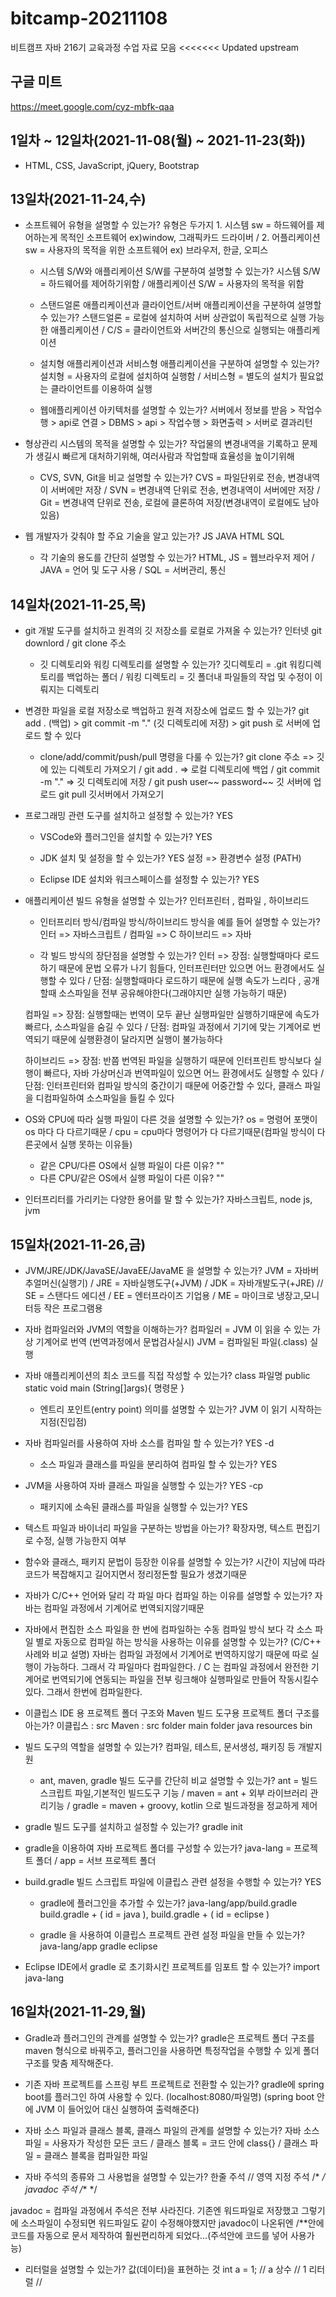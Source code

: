 # bitcamp-20211108
비트캠프 자바 216기 교육과정 수업 자료 모음
<<<<<<< Updated upstream

## 구글 미트
https://meet.google.com/cyz-mbfk-qaa

## 1일차 ~ 12일차(2021-11-08(월) ~ 2021-11-23(화))
- HTML, CSS, JavaScript, jQuery, Bootstrap

## 13일차(2021-11-24,수)
- 소프트웨어 유형을 설명할 수 있는가?
 유형은 두가지 1. 시스템 sw = 하드웨어를 제어하는게 목적인 소프트웨어 ex)window, 그래픽카드 드라이버 / 2. 어플리케이션 sw = 사용자의 목적을 위한 소프트웨어 ex) 브라우저, 한글, 오피스

    - 시스템 S/W와 애플리케이션 S/W를 구분하여 설명할 수 있는가?
시스템 S/W = 하드웨어를 제어하기위함 / 애플리케이션 S/W = 사용자의 목적을 위함

    - 스탠드얼론 애플리케이션과 클라이언트/서버 애플리케이션을 구분하여 설명할 수 있는가?
스탠드얼론 = 로컬에 설치하여 서버 상관없이 독립적으로 실행 가능한 애플리케이션 / C/S = 클라이언트와 서버간의 통신으로 실행되는 애플리케이션

    - 설치형 애플리케이션과 서비스형 애플리케이션을 구분하여 설명할 수 있는가?
 설치형 = 사용자의 로컬에 설치하여 실행함 / 서비스형 = 별도의 설치가 필요없는 클라이언트를 이용하여 실행

    - 웹애플리케이션 아키텍처를 설명할 수 있는가?
서버에서 정보를 받음 > 작업수행 > api로 연결 > DBMS > api > 작업수행 > 화면출력 > 서버로 결과리턴

- 형상관리 시스템의 목적을 설명할 수 있는가?
 작업물의 변경내역을 기록하고 문제가 생길시 빠르게 대처하기위해, 여러사람과 작업할때 효율성을 높이기위해

    - CVS, SVN, Git을 비교 설명할 수 있는가?
CVS = 파일단위로 전송, 변경내역이 서버에만 저장 / SVN = 변경내역 단위로 전송, 변경내역이 서버에만 저장 / Git = 변경내역 단위로 전송, 로컬에 클론하여 저장(변경내역이 로컬에도 남아있음)

- 웹 개발자가 갖춰야 할 주요 기술을 알고 있는가?
JS JAVA HTML  SQL

    - 각 기술의 용도를 간단히 설명할 수 있는가?
 HTML, JS = 웹브라우저 제어 /  JAVA = 언어 및 도구 사용 / SQL = 서버관리, 통신

## 14일차(2021-11-25,목)
- git 개발 도구를 설치하고 원격의 깃 저장소를 로컬로 가져올 수 있는가?
 인터넷 git downlord / git clone 주소

    - 깃 디렉토리와 워킹 디렉토리를 설명할 수 있는가?
     깃디렉토리 = .git 워킹디렉토리를 백업하는 폴더 / 워킹 디렉토리 = 깃 폴더내 파일들의 작업 및 수정이 이뤄지는 디렉토리

- 변경한 파일을 로컬 저장소로 백업하고 원격 저장소에 업로드 할 수 있는가?
  git add . (백업) > git commit -m "." (깃 디렉토리에 저장) > git push 로 서버에 업로드 할 수 있다

    - clone/add/commit/push/pull 명령을 다룰 수 있는가?
     git clone 주소 => 깃에 있는 디렉토리 가져오기 / git add . => 로컬 디렉토리에 백업 / git commit -m "." => 깃 디렉토리에 저장 / git push user~~ password~~ 깃 서버에 업로드 git pull 깃서버에서 가져오기

- 프로그래밍 관련 도구를 설치하고 설정할 수 있는가?
 YES

    - VSCode와 플러그인을 설치할 수 있는가?
     YES

    - JDK 설치 및 설정을 할 수 있는가? YES 설정 =>
     환경변수 설정 (PATH)

    - Eclipse IDE 설치와 워크스페이스를 설정할 수 있는가?
     YES
- 애플리케이션 빌드 유형을 설명할 수 있는가?
 인터프린터 , 컴파일 , 하이브리드

    - 인터프리터 방식/컴파일 방식/하이브리드 방식을 예를 들어 설명할 수 있는가?
     인터 => 자바스크립트 / 컴파일 => C 하이브리드 => 자바

    - 각 빌드 방식의 장단점을 설명할 수 있는가?
     인터 => 장점: 실행할때마다 로드하기 때문에 문법 오류가 나기 힘들다, 인터프린터만 있으면 어느 환경에서도 실행할 수 있다 / 단점: 실행할때마다 로드하기 때문에 실행 속도가 느리다 , 공개할때 소스파일을 전부 공유해야한다(그래야지만 실행 가능하기 때문)

    컴파일 => 장점: 실행할때는 번역이 모두 끝난 실행파일만 실행하기때문에 속도가 빠르다, 소스파일을 숨길 수 있다 / 단점: 컴파일 과정에서 기기에 맞는 기계어로 번역되기 때문에 실행환경이 달라지면 실행이 불가능하다

    하이브리드 => 장점: 반쯤 번역된 파일을 실행하기 때문에 인터프린트 방식보다 실행이 빠르다, 자바 가상머신과 번역파일이 있으면 어느 환경에서도 실행할 수 있다 / 단점: 인터프린터와 컴파일 방식의 중간이기 때문에 어중간할 수 있다, 클래스 파일을 디컴파일하여 소스파일을 들킬 수 있다

- OS와 CPU에 따라 실행 파일이 다른 것을 설명할 수 있는가?
 os =  명령어 포맷이 os 마다 다 다르기때문 / cpu = cpu마다 명령어가 다 다르기때문(컴파일 방식이 다른곳에서 실행 못하는 이유들)
    - 같은 CPU/다른 OS에서 실행 파일이 다른 이유? ""
    - 다른 CPU/같은 OS에서 실행 파일이 다른 이유? ""

- 인터프리터를 가리키는 다양한 용어를 말 할 수 있는가?
자바스크립트, node js, jvm

## 15일차(2021-11-26,금)
- JVM/JRE/JDK/JavaSE/JavaEE/JavaME 을 설명할 수 있는가?
 JVM = 자바버추얼머신(실행기) / JRE = 자바실행도구(+JVM) / JDK = 자바개발도구(+JRE) // SE = 스탠다드 에디션 / EE = 엔터프라이즈 기업용 / ME = 마이크로 냉장고,모니터등 작은 프로그램용

- 자바 컴파일러와 JVM의 역할을 이해하는가?
컴파일러 = JVM 이 읽을 수 있는 가상 기계어로 번역 (번역과정에서 문법검사실시) JVM = 컴파일된 파일(.class) 실행

- 자바 애플리케이션의 최소 코드를 직접 작성할 수 있는가?
class 파일명
public static void main (String[]args){
    명령문
}
    - 엔트리 포인트(entry point) 의미를 설명할 수 있는가? JVM 이 읽기 시작하는 지점(진입점)

- 자바 컴파일러를 사용하여 자바 소스를 컴파일 할 수 있는가?
 YES -d
    - 소스 파일과 클래스를 파일을 분리하여 컴파일 할 수 있는가?
     YES

- JVM을 사용하여 자바 클래스 파일을 실행할 수 있는가?
 YES -cp
    - 패키지에 소속된 클래스를 파일을 실행할 수 있는가?
     YES

- 텍스트 파일과 바이너리 파일을 구분하는 방법을 아는가? 확장자명, 텍스트
 편집기로 수정, 실행 가능한지 여부

- 함수와 클래스, 패키지 문법이 등장한 이유를 설명할 수 있는가?
 시간이 지남에 따라 코드가 복잡해지고 길어지면서 정리정돈할 필요가 생겼기때문

- 자바가 C/C++ 언어와 달리 각 파일 마다 컴파일 하는 이유를 설명할 수 있는가?
자바는 컴파일 과정에서 기계어로 번역되지않기때문

- 자바에서 편집한 소스 파일을 한 번에 컴파일하는 수동 컴파일 방식 보다 각 소스 파일 별로 자동으로 컴파일 하는 방식을 사용하는 이유를 설명할 수 있는가? (C/C++ 사례와 비교 설명)
자바는 컴파일 과정에서 기계어로 번역하지않기 때문에 따로 실행이 가능하다. 그래서 각 파일마다 컴파일한다. / C 는 컴파일 과정에서 완전한 기계어로 번역되기에 연동되는 파일을 전부 링크해야 실행파일로 만들어 작동시킬수있다. 그래서 한번에 컴파일한다.

- 이클립스 IDE 용 프로젝트 폴더 구조와 Maven 빌드 도구용 프로젝트 폴더 구조를 아는가?
이클립스 : src             Maven : src
           folder                     main
           folder                       java
                                        resources
                                   bin

- 빌드 도구의 역할을 설명할 수 있는가?
컴파일, 테스트, 문서생성, 패키징 등 개발지원

    - ant, maven, gradle 빌드 도구를 간단히 비교 설명할 수 있는가?
ant = 빌드 스크립트 파일,기본적인 빌드도구 기능 / maven = ant +  외부 라이브러리 관리기능 / gradle = maven + groovy, kotlin 으로 빌드과정을 정교하게 제어

- gradle 빌드 도구를 설치하고 설정할 수 있는가?
gradle init

- gradle을 이용하여 자바 프로젝트 폴더를 구성할 수 있는가?
java-lang = 프로젝트 폴더 / app = 서브 프로젝트 폴더

- build.gradle 빌드 스크립트 파일에 이클립스 관련 설정을 수행할 수 있는가?
YES
    - gradle에 플러그인을 추가할 수 있는가?
    java-lang/app/build.gradle
    build.gradle + ( id = java ), build.gradle + ( id = eclipse )

    - gradle 을 사용하여 이클립스 프로젝트 관련 설정 파일을 만들 수 있는가?
   java-lang/app gradle eclipse

- Eclipse IDE에서 gradle 로 초기화시킨 프로젝트를 임포트 할 수 있는가?
import java-lang

## 16일차(2021-11-29,월)
- Gradle과 플러그인의 관계를 설명할 수 있는가?
gradle은 프로젝트 폴더 구조를 maven 형식으로 바꿔주고, 플러그인을 사용하면 특정작업을 수행할 수 있게 폴더구조를 맞춤 제작해준다.

- 기존 자바 프로젝트를 스프링 부트 프로젝트로 전환할 수 있는가?
gradle에 spring boot를 플러그인 하여 사용할 수 있다. (localhost:8080/파일명)
(spring boot 안에 JVM 이 들어있어 대신 실행하여 출력해준다)

- 자바 소스 파일과 클래스 블록, 클래스 파일의 관계를 설명할 수 있는가?
자바 소스 파일 = 사용자가 작성한 모든 코드 / 클래스 블록 = 코드 안에 class{} /
클래스 파일 = 클래스 블록을 컴파일한 파일

- 자바 주석의 종류와 그 사용법을 설명할 수 있는가?
한줄 주석 //
영역 지정 주석 /* */
javadoc 주석 /** */

javadoc = 컴파일 과정에서 주석은 전부 사라진다. 기존엔 워드파일로 저장했고 그렇기에 소스파일이 수정되면 워드파일도 같이 수정해야했지만 javadoc이 나온뒤엔 /**안에 코드를 자동으로 문서 제작하여 훨씬편리하게 되었다...(주석안에 코드를 넣어 사용가능)

- 리터럴을 설명할 수 있는가?
값(데이터)을 표현하는 것
int a = 1; // a 상수 // 1 리터럴 //
